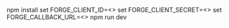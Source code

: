 npm install
set FORGE_CLIENT_ID=<<YOUR CLIENT ID FROM FORGE DEVELOPER PORTAL>>
set FORGE_CLIENT_SECRET=<<YOUR FORGE CLIENT SECRET>>
set FORGE_CALLBACK_URL=<<YOUR CALLBACK URL FROM FORGE DEVELOPER PORTAL>>
npm run dev

